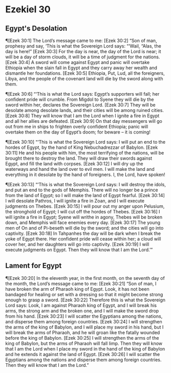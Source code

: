 # Ezekiel 30

## Egypt's Desolation
¶[Ezek 30:1] The Lord’s message came to me:
[Ezek 30:2] “Son of man, prophesy and say, ‘This is what the Sovereign Lord says: “‘Wail, “Alas, the day is here!”
[Ezek 30:3] For the day is near, the day of the Lord is near; it will be a day of storm clouds, it will be a time of judgment for the nations.
[Ezek 30:4] A sword will come against Egypt and panic will overtake Ethiopia when the slain fall in Egypt and they carry away her wealth and dismantle her foundations.
[Ezek 30:5] Ethiopia, Put, Lud, all the foreigners, Libya, and the people of the covenant land will die by the sword along with them.

¶[Ezek 30:6] “‘This is what the Lord says: Egypt’s supporters will fall; her confident pride will crumble. From Migdol to Syene they will die by the sword within her, declares the Sovereign Lord.
[Ezek 30:7] They will be desolate among desolate lands, and their cities will be among ruined cities.
[Ezek 30:8] They will know that I am the Lord when I ignite a fire in Egypt and all her allies are defeated.
[Ezek 30:9] On that day messengers will go out from me in ships to frighten overly confident Ethiopia; panic will overtake them on the day of Egypt’s doom; for beware – it is coming!

¶[Ezek 30:10] “‘This is what the Sovereign Lord says: I will put an end to the hordes of Egypt, by the hand of King Nebuchadrezzar of Babylon.
[Ezek 30:11] He and his people with him, the most terrifying of the nations, will be brought there to destroy the land. They will draw their swords against Egypt, and fill the land with corpses.
[Ezek 30:12] I will dry up the waterways and hand the land over to evil men. I will make the land and everything in it desolate by the hand of foreigners. I, the Lord, have spoken!

¶[Ezek 30:13] “‘This is what the Sovereign Lord says: I will destroy the idols, and put an end to the gods of Memphis. There will no longer be a prince from the land of Egypt; so I will make the land of Egypt fearful.
[Ezek 30:14] I will desolate Pathros, I will ignite a fire in Zoan, and I will execute judgments on Thebes.
[Ezek 30:15] I will pour out my anger upon Pelusium, the stronghold of Egypt; I will cut off the hordes of Thebes.
[Ezek 30:16] I will ignite a fire in Egypt; Syene will writhe in agony, Thebes will be broken down, and Memphis will face enemies every day.
[Ezek 30:17] The young men of On and of Pi-beseth will die by the sword; and the cities will go into captivity.
[Ezek 30:18] In Tahpanhes the day will be dark when I break the yoke of Egypt there. Her confident pride will cease within her; a cloud will cover her, and her daughters will go into captivity.
[Ezek 30:19] I will execute judgments on Egypt. Then they will know that I am the Lord.’”

## Lament for Egypt
¶[Ezek 30:20] In the eleventh year, in the first month, on the seventh day of the month, the Lord’s message came to me:
[Ezek 30:21] “Son of man, I have broken the arm of Pharaoh king of Egypt. Look, it has not been bandaged for healing or set with a dressing so that it might become strong enough to grasp a sword.
[Ezek 30:22] Therefore this is what the Sovereign Lord says: Look, I am against Pharaoh king of Egypt, and I will break his arms, the strong arm and the broken one, and I will make the sword drop from his hand.
[Ezek 30:23] I will scatter the Egyptians among the nations, and disperse them among foreign countries.
[Ezek 30:24] I will strengthen the arms of the king of Babylon, and I will place my sword in his hand, but I will break the arms of Pharaoh, and he will groan like the fatally wounded before the king of Babylon.
[Ezek 30:25] I will strengthen the arms of the king of Babylon, but the arms of Pharaoh will fall limp. Then they will know that I am the Lord when I place my sword in the hand of the king of Babylon and he extends it against the land of Egypt.
[Ezek 30:26] I will scatter the Egyptians among the nations and disperse them among foreign countries. Then they will know that I am the Lord.”
